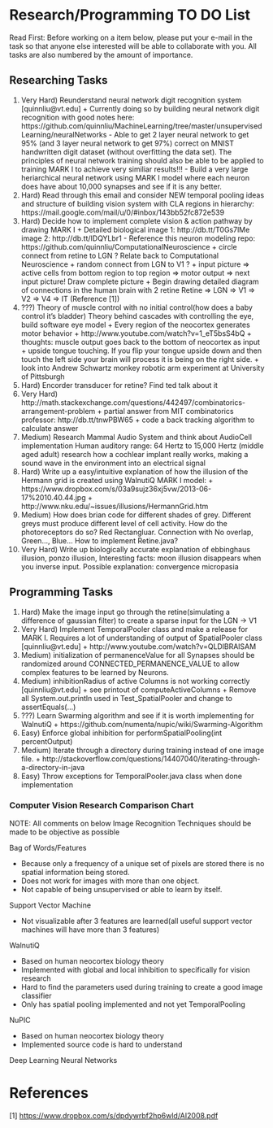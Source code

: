 Research/Programming TO DO List
===============================
Read First: Before working on a item below, please put your e-mail in the task so that anyone else interested 
will be able to collaborate with you. All tasks are also numbered by the amount of importance.

<h2>Researching Tasks</h2>
<ol>
  <li> Very Hard) Reunderstand neural network digit recognition system [quinnliu@vt.edu]
       + Currently doing so by building neural network digit recognition with good notes here:
         https://github.com/quinnliu/MachineLearning/tree/master/unsupervisedLearning/neuralNetworks
           - Able to get 2 layer neural network to get 95% (and 3 layer neural network to get 97%) correct on MNIST handwritten  
             digit dataset (without overfitting the data set). The principles of neural network training should also be able to be applied to training MARK I to achieve very similiar results!!!
           - Build a very large heriarchical neural network using MARK I model where each neuron does have about 10,000 synapses
             and see if it is any better.
</li>
  <li> Hard) Read through this email and consider NEW temporal pooling ideas and structure of building vision system with CLA 
             regions in hierarchy: https://mail.google.com/mail/u/0/#inbox/143bb52fc872e539
</li>
  <li> Hard) Decide how to implement complete vision & action pathway by drawing MARK I 
             + Detailed biological image 1: http://db.tt/T0Gs7lMe image 2: http://db.tt/IDQYLbr1 
               - Reference this neuron modeling repo: https://github.com/quinnliu/ComputationalNeuroscience
	               + circle connect from retine to LGN ? Relate back to Computational Neuroscience
                 + random connect from LGN to V1 ? 
	           + input picture => active cells from bottom region to top region => motor output => next input picture! Draw 
               complete picture
             + Begin drawing detailed diagram of connections in the human brain with 2 retine
	             Retine => LGN => V1 => V2 => V4 => IT (Reference [1]) 
</li>
  <li> ???) Theory of muscle control with no initial control(how does a baby control it’s bladder)
            Theory behind cascades with controlling the eye, build software eye model
            + Every region of the neocortex generates motor behavior
            + http://www.youtube.com/watch?v=1_eT5bsS4bQ
            + thoughts: muscle output goes back to the bottom of neocortex as input
            + upside tongue touching. If you flip your tongue upside down and then touch the left side your brain will process it
              is being on the right side. 
            + look into Andrew Schwartz monkey robotic arm experiment at University of Pittsburgh
</li>
  <li> Hard) Encorder transducer for retine? Find ted talk about it
</li>
  <li> Very Hard) http://math.stackexchange.com/questions/442497/combinatorics-arrangement-problem
                  + partial answer from MIT combinatorics professor: http://db.tt/tnwPBW65
                  + code a back tracking algorithm to calculate answer 
</li>
  <li> Medium) Research Mammal Audio System and think about AudioCell implementation
               Human auditory range: 64 Hertz to 15,000 Hertz (middle aged adult) research how a cochlear implant really
               works, making a sound wave in the environment into an electrical signal
</li>
  <li> Hard) Write up a easy/intuitive explanation of how the illusion of the Hermann grid is created
             using WalnutiQ MARK I model:
             + https://www.dropbox.com/s/03a9sujz36xj5vw/2013-06-17%2010.40.44.jpg
             + http://www.nku.edu/~issues/illusions/HermannGrid.htm
</li>
  <li> Medium) How does brian code for different shades of grey. Different greys must produce different level of cell activity.
               How do the photoreceptors do so? Red Rectangluar. Connection with No overlap, Green..., Blue... How to implement Retine.java?
</li>
  <li> Very Hard) Write up biologically accurate explanation of ebbinghaus illusion, ponzo illusion,
                   Interesting facts: moon illusion disappears when you inverse input. Possible explanation: convergence micropasia
</li>
</ol>
<h2>Programming Tasks</h2>
<ol>
  <li> Hard) Make the image input go through the retine(simulating a difference of gaussian filter) to create a sparse input for the LGN -> V1
</li>
 <li> Very Hard) Implement TemporalPooler class and make a release for MARK I. Requires a lot of understanding of output of
                  SpatialPooler class [quinnliu@vt.edu]
                  + http://www.youtube.com/watch?v=QLDlBRAlSAM
</li>
<li>
   Medium) initialization of permanenceValue for all Synapses should be randomized around CONNECTED_PERMANENCE_VALUE to
               allow complex features to be learned by Neurons.
</li>
<li> Medium) inhibitionRadius of active Columns is not working correctly [quinnliu@vt.edu]
               + see printout of computeActiveColumns
               + Remove all System.out.println used in Test_SpatialPooler and change to assertEquals(...)
</li>
<li> ???) Learn Swarming algorithm and see if it is worth implementing for WalnutiQ 
            + https://github.com/numenta/nupic/wiki/Swarming-Algorithm
</li>
<li> Easy) Enforce global inhibition for performSpatialPooling(int percentOutput)
</li>	
<li> Medium) Iterate through a directory during training instead of one image file. 
	             + http://stackoverflow.com/questions/14407040/iterating-through-a-directory-in-java
</li>
 <li> Easy) Throw exceptions for TemporalPooler.java class when done implementation
</li>
</ol>
<h3>Computer Vision Research Comparison Chart</h3>

NOTE: All comments on below Image Recognition Techniques should be made to be objective as possible

Bag of Words/Features
  - Because only a frequency of a unique set of pixels are stored there is no spatial information being stored.
  - Does not work for images with more than one object.
  - Not capable of being unsupervised or able to learn by itself.

Support Vector Machine
  - Not visualizable after 3 features are learned(all useful support vector machines will have more than 3 features)

WalnutiQ 
  - Based on human neocortex biology theory
  - Implemented with global and local inhibition to specifically for vision research
  - Hard to find the parameters used during training to create a good image classifier
  - Only has spatial pooling implemented and not yet TemporalPooling

NuPIC
  - Based on human neocortex biology theory
  - Implemented source code is hard to understand
  
Deep Learning Neural Networks

References
==========
[1] https://www.dropbox.com/s/dpdywrbf2hp6wld/AI2008.pdf
